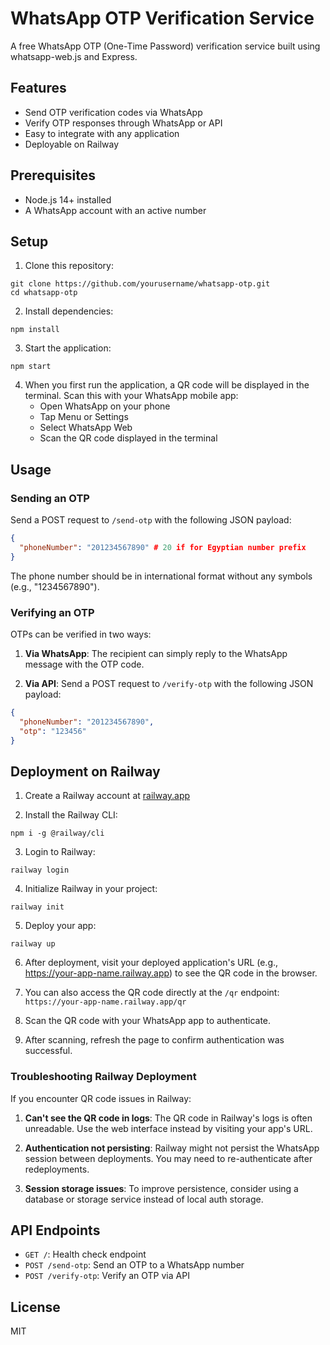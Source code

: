 # WhatsApp OTP Verification Service

A free WhatsApp OTP (One-Time Password) verification service built using whatsapp-web.js and Express.

## Features

- Send OTP verification codes via WhatsApp
- Verify OTP responses through WhatsApp or API
- Easy to integrate with any application
- Deployable on Railway

## Prerequisites

- Node.js 14+ installed
- A WhatsApp account with an active number

## Setup

1. Clone this repository:
```
git clone https://github.com/yourusername/whatsapp-otp.git
cd whatsapp-otp
```

2. Install dependencies:
```
npm install
```

3. Start the application:
```
npm start
```

4. When you first run the application, a QR code will be displayed in the terminal. Scan this with your WhatsApp mobile app:
   - Open WhatsApp on your phone
   - Tap Menu or Settings
   - Select WhatsApp Web
   - Scan the QR code displayed in the terminal

## Usage

### Sending an OTP

Send a POST request to `/send-otp` with the following JSON payload:

```json
{
  "phoneNumber": "201234567890" # 20 if for Egyptian number prefix
}
```

The phone number should be in international format without any symbols (e.g., "1234567890").

### Verifying an OTP

OTPs can be verified in two ways:

1. **Via WhatsApp**: The recipient can simply reply to the WhatsApp message with the OTP code.

2. **Via API**: Send a POST request to `/verify-otp` with the following JSON payload:

```json
{
  "phoneNumber": "201234567890",
  "otp": "123456"
}
```

## Deployment on Railway

1. Create a Railway account at [railway.app](https://railway.app)

2. Install the Railway CLI:
```
npm i -g @railway/cli
```

3. Login to Railway:
```
railway login
```

4. Initialize Railway in your project:
```
railway init
```

5. Deploy your app:
```
railway up
```

6. After deployment, visit your deployed application's URL (e.g., https://your-app-name.railway.app) to see the QR code in the browser.

7. You can also access the QR code directly at the `/qr` endpoint: `https://your-app-name.railway.app/qr`

8. Scan the QR code with your WhatsApp app to authenticate.

9. After scanning, refresh the page to confirm authentication was successful.

### Troubleshooting Railway Deployment

If you encounter QR code issues in Railway:

1. **Can't see the QR code in logs**: The QR code in Railway's logs is often unreadable. Use the web interface instead by visiting your app's URL.

2. **Authentication not persisting**: Railway might not persist the WhatsApp session between deployments. You may need to re-authenticate after redeployments.

3. **Session storage issues**: To improve persistence, consider using a database or storage service instead of local auth storage.

## API Endpoints

- `GET /`: Health check endpoint
- `POST /send-otp`: Send an OTP to a WhatsApp number
- `POST /verify-otp`: Verify an OTP via API

## License

MIT 
